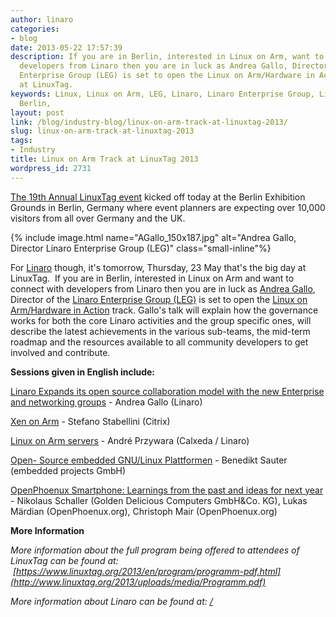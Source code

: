 ```yaml
---
author: linaro
categories:
- blog
date: 2013-05-22 17:57:39
description: If you are in Berlin, interested in Linux on Arm, want to connect with
  developers from Linaro then you are in luck as Andrea Gallo, Director of the Linaro
  Enterprise Group (LEG) is set to open the Linux on Arm/Hardware in Action track
  at LinuxTag.
keywords: Linux, Linux on Arm, LEG, Linaro, Linaro Enterprise Group, LinuxTag, Germany,
  Berlin,
layout: post
link: /blog/industry-blog/linux-on-arm-track-at-linuxtag-2013/
slug: linux-on-arm-track-at-linuxtag-2013
tags:
- Industry
title: Linux on Arm Track at LinuxTag 2013
wordpress_id: 2731
---
```


[The 19th Annual LinuxTag event](https://www.linuxtag.org/2013/en/press/press-information/pm/article/wo-com-auf-org-trifft-19-linuxtag-in-berlin-eroeffnet.html) kicked off today at the Berlin Exhibition Grounds in Berlin, Germany where event planners are expecting over 10,000 visitors from all over Germany and the UK.

{% include image.html name="AGallo_150x187.jpg" alt="Andrea Gallo, Director Linaro Enterprise Group (LEG)" class="small-inline"%}

For [Linaro](/) though, it's tomorrow, Thursday, 23 May that's the big day at LinuxTag.  If you are in Berlin, interested in Linux on Arm and want to connect with developers from Linaro then you are in luck as [Andrea Gallo](/about/), Director of the [Linaro Enterprise Group (LEG)](/engineering/datacenter-and-cloud/) is set to open the [Linux on Arm/Hardware in Action](https://www.linuxtag.org/2013/en/program/thursday-may-23-2013/linux-on-arm-hardware-in-action.html) track. Gallo's talk will explain how the governance works for both the core Linaro activities and the group specific ones, will describe the latest achievements in the various sub-teams, the mid-term roadmap and the resources available to all community developers to get involved and contribute.

**Sessions given in English include:**


[Linaro Expands its open source collaboration model with the new Enterprise and networking groups](https://www.linuxtag.org/2013/en/program/thursday-may-23-2013/linux-on-arm-hardware-in-action.html?eventid=281) - Andrea Gallo (Linaro)




[Xen on Arm](https://www.linuxtag.org/2013/en/program/thursday-may-23-2013/linux-on-arm-hardware-in-action.html?eventid=283) - Stefano Stabellini (Citrix)




[Linux on Arm servers](https://www.linuxtag.org/2013/en/program/thursday-may-23-2013/linux-on-arm-hardware-in-action.html?eventid=285) - André Przywara (Calxeda / Linaro)




[Open- Source embedded GNU/Linux Plattformen](https://www.linuxtag.org/2013/en/program/thursday-may-23-2013/linux-on-arm-hardware-in-action.html?eventid=287) - Benedikt Sauter (embedded projects GmbH)


[OpenPhoenux Smartphone: Learnings from the past and ideas for next year](https://www.linuxtag.org/2013/en/program/thursday-may-23-2013/linux-on-arm-hardware-in-action.html?eventid=290) - Nikolaus Schaller (Golden Delicious Computers GmbH&Co. KG), Lukas Märdian (OpenPhoenux.org), Christoph Mair (OpenPhoenux.org)


**More Information**




_More information about the full program being offered to attendees of LinuxTag can be found at:  [https://www.linuxtag.org/2013/en/program/programm-pdf.html](http://www.linuxtag.org/2013/uploads/media/Programm.pdf)_




_More information about Linaro can be found at: [/](/)_